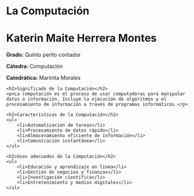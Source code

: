 
<html>
<body>
<h1>La Computación</h1>
<h1>Katerin Maite Herrera Montes</h1>
    <p><strong>Grado:</strong> Quinto perito contador</p>
    <p><strong>Cátedra:</strong> Computación</p>
    <p><strong>Catedrática:</strong> Marinita Morales</p>

    <h2>Significado de la Computación</h2>
    <p>La computación es el proceso de usar computadoras para manipular datos o información. Incluye la ejecución de algoritmos y el procesamiento de información a través de programas informáticos.</p>

    <h2>Características de la Computación</h2>
    <ul>
        <li>Automatización de tareas</li>
        <li>Procesamiento de datos rápido</li>
        <li>Almacenamiento eficiente de información</li>
        <li>Comunicación instantánea</li>
    </ul>

    <h2>Usos adecuados de la Computación</h2>
    <ul>
        <li>Educación y aprendizaje en línea</li>
        <li>Gestión de negocios y finanzas</li>
        <li>Investigación científica</li>
        <li>Entretenimiento y medios digitales</li>
    </ul>

</body>
</html>
